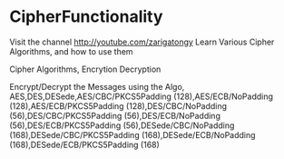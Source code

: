 CipherFunctionality
===================
Visit the channel http://youtube.com/zarigatongy
Learn Various Cipher Algorithms, and how to use them

Cipher Algorithms, Encrytion Decryption

Encrypt/Decrypt the Messages using the Algo, AES,DES,DESede,AES/CBC/PKCS5Padding (128),AES/ECB/NoPadding (128),AES/ECB/PKCS5Padding (128),DES/CBC/NoPadding (56),DES/CBC/PKCS5Padding (56),DES/ECB/NoPadding (56),DES/ECB/PKCS5Padding (56),DESede/CBC/NoPadding (168),DESede/CBC/PKCS5Padding (168),DESede/ECB/NoPadding (168),DESede/ECB/PKCS5Padding (168)


